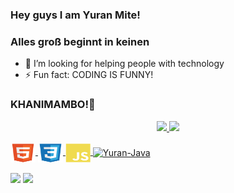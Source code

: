 ### Hey guys I am Yuran Mite!
### Alles groß beginnt in keinen

- 🤔 I’m looking for helping people with technology 
- ⚡ Fun fact: CODING IS FUNNY!

### KHANIMAMBO!🤲

<div align="center">
  <a href="https://github.com/YuranMite">
  <img height="180em" src="https://github-readme-stats.vercel.app/api?username=YuranMite&show_icons=true&theme=tokyonight&include_all_commits=true&count_private=true"/>
  <img height="180em" src="https://github-readme-stats.vercel.app/api/top-langs/?username=YuranMite&layout=compact&langs_count=7&theme=tokyonight"/>
</div>

  <div style="display: inline_block"><br>
  <img align="center" alt="Yuran-HTML" height="30" width="40" src="https://raw.githubusercontent.com/devicons/devicon/master/icons/html5/html5-original.svg">
  <img align="center" alt="Yuran-CSS" height="30" width="40" src="https://raw.githubusercontent.com/devicons/devicon/master/icons/css3/css3-original.svg">
  <img align="center" alt="Yuran-Js" height="30" width="40" src="https://raw.githubusercontent.com/devicons/devicon/master/icons/javascript/javascript-plain.svg">
  <img align="center" alt="Yuran-Java" height="30" width="40"src="https://cdn.jsdelivr.net/gh/devicons/devicon/icons/java/java-original-wordmark.svg" />  
</div>
  <br>
 <div>
  <a href="https://instagram.com/yuran_yem" target="_blank"><img src="https://img.shields.io/badge/-Instagram-%23E4405F?style=for-the-badge&logo=instagram&logoColor=white" target="_blank"></a>
  <a href = "mailto:mite.yuran@gmail.com"><img src="https://img.shields.io/badge/-Gmail-%23333?style=for-the-badge&logo=gmail&logoColor=red" target="_blank"></a>
  </div>
 
